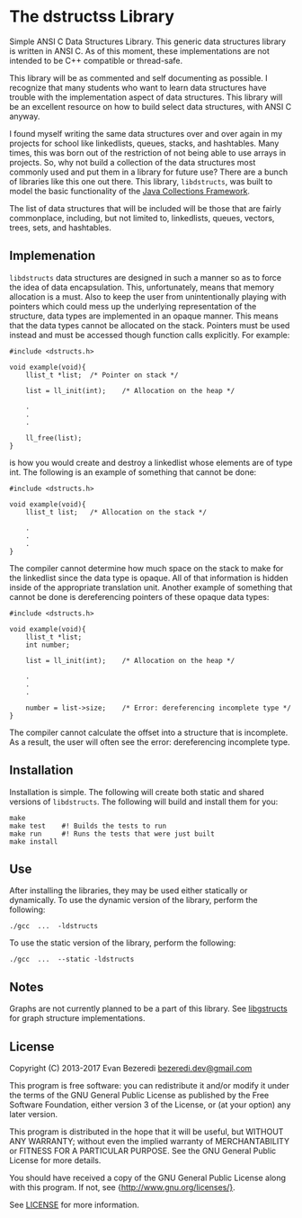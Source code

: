 The dstructss Library
===================
Simple ANSI C Data Structures Library. This generic data structures library is
written in ANSI C. As of this moment, these implementations are not intended to
be C++ compatible or thread-safe.

This library will be as commented and self documenting as possible. I recognize
that many students who want to learn data structures have trouble with the
implementation aspect of data structures. This library will be an excellent
resource on how to build select data structures, with ANSI C anyway.

I found myself writing the same data structures over and over again in my
projects for school like linkedlists, queues, stacks, and hashtables. Many
times, this was born out of the restriction of not being able to use arrays in
projects. So, why not build a collection of the data structures most commonly
used and put them in a library for future use? There are a bunch of libraries
like this one out there. This library, `libdstructs`, was built to model the
basic functionality of the
[Java Collections Framework](http://docs.oracle.com/javase/7/docs/technotes/guides/collections/).

The list of data structures that will be included will be those that are fairly
commonplace, including, but not limited to, linkedlists, queues, vectors,
trees, sets, and hashtables.


Implemenation
-------------
`libdstructs` data structures are designed in such a manner so as to force the
idea of data encapsulation. This, unfortunately, means that memory allocation
is a must. Also to keep the user from unintentionally playing with pointers
which could mess up the underlying representation of the structure, data types
are implemented in an opaque manner. This means that the data types cannot be
allocated on the stack. Pointers must be used instead and must be accessed
though function calls explicitly. For example:

	#include <dstructs.h>

	void example(void){
		llist_t *list;	/* Pointer on stack */

		list = ll_init(int);	/* Allocation on the heap */

		.
		.
		.

		ll_free(list);
	}

is how you would create and destroy a linkedlist whose elements are of type
int. The following is an example of something that cannot be done:

	#include <dstructs.h>

	void example(void){
		llist_t list;	/* Allocation on the stack */

		.
		.
		.
	}

The compiler cannot determine how much space on the stack to make for the
linkedlist since the data type is opaque. All of that information is hidden
inside of the appropriate translation unit. Another example of something that
cannot be done is dereferencing pointers of these opaque data types:

	#include <dstructs.h>

	void example(void){
		llist_t *list;
		int number;

		list = ll_init(int);	/* Allocation on the heap */

		.
		.
		.

		number = list->size;	/* Error: dereferencing incomplete type */
	}

The compiler cannot calculate the offset into a structure that is incomplete.
As a result, the user will often see the error: dereferencing incomplete type.


Installation
------------
Installation is simple. The following will create both static and shared
versions of `libdstructs`. The following will build and install them for you:

	make
	make test    #! Builds the tests to run
	make run     #! Runs the tests that were just built
	make install


Use
---
After installing the libraries, they may be used either statically or
dynamically. To use the dynamic version of the library, perform the following:

	./gcc  ...  -ldstructs

To use the static version of the library, perform the following:

	./gcc  ...  --static -ldstructs


Notes
-----
Graphs are not currently planned to be a part of this library. See
[libgstructs](https://github.com/bezeredi/libgstructs) for graph structure
implementations.


License
-------
Copyright (C) 2013-2017 Evan Bezeredi <bezeredi.dev@gmail.com>

This program is free software: you can redistribute it and/or modify it under
the terms of the GNU General Public License as published by the Free Software
Foundation, either version 3 of the License, or (at your option) any later
version.

This program is distributed in the hope that it will be useful, but WITHOUT ANY
WARRANTY; without even the implied warranty of MERCHANTABILITY or FITNESS FOR A
PARTICULAR PURPOSE.  See the GNU General Public License for more details.

You should have received a copy of the GNU General Public License
along with this program.  If not, see {http://www.gnu.org/licenses/}.


See [LICENSE](https://github.com/bezeredi/libdstructs/blob/master/LICENSE) for
more information.

